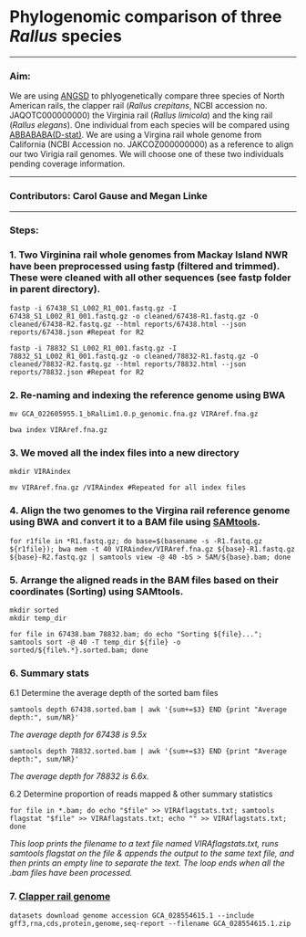 # Phylogenomic comparison of three _Rallus_ species
---
### Aim:  
We are using [ANGSD](http://www.popgen.dk/angsd/index.php/ANGSD#Overview) to phlyogenetically compare three species of North American rails, the clapper rail (_Rallus crepitans_, NCBI accession no. JAQOTC000000000) the Virginia rail (_Rallus limicola_) and the king rail (_Rallus elegans_). One individual from each species will be compared using [ABBABABA(D-stat)](http://www.popgen.dk/angsd/index.php/Abbababa). We are using a Virgina rail whole genome from California (NCBI Accession no. JAKCOZ000000000) as a reference to align our two Virigia rail genomes. We will choose one of these two individuals pending coverage information.

---
### Contributors:  Carol Gause and Megan Linke  
---
### Steps:

### 1. Two Virginina rail whole genomes from Mackay Island NWR have been preprocessed using fastp (filtered and trimmed). These were cleaned with all other sequences (see fastp folder in parent directory).   
```
fastp -i 67438_S1_L002_R1_001.fastq.gz -I 67438_S1_L002_R1_001.fastq.gz -o cleaned/67438-R1.fastq.gz -O cleaned/67438-R2.fastq.gz --html reports/67438.html --json reports/67438.json #Repeat for R2
```
```
fastp -i 78832_S1_L002_R1_001.fastq.gz -I 78832_S1_L002_R1_001.fastq.gz -o cleaned/78832-R1.fastq.gz -O cleaned/78832-R2.fastq.gz --html reports/78832.html --json reports/78832.json #Repeat for R2
``` 
### 2. Re-naming and indexing the reference genome using BWA   
```
mv GCA_022605955.1_bRalLim1.0.p_genomic.fna.gz VIRAref.fna.gz 
```  
```
bwa index VIRAref.fna.gz
```       
### 3. We moved all the index files into a new directory  
```
mkdir VIRAindex 
``` 
```
mv VIRAref.fna.gz /VIRAindex #Repeated for all index files
```  
### 4. Align the two genomes to the Virgina rail reference genome using BWA and convert it to a BAM file using [SAMtools](https://github.com/samtools/samtools). 
```
for r1file in *R1.fastq.gz; do base=$(basename -s -R1.fastq.gz ${r1file}); bwa mem -t 40 VIRAindex/VIRAref.fna.gz ${base}-R1.fastq.gz ${base}-R2.fastq.gz | samtools view -@ 40 -bS > SAM/${base}.bam; done 
```
### 5. Arrange the aligned reads in the BAM files based on their coordinates (Sorting) using SAMtools.
```
mkdir sorted
mkdir temp_dir
```
```
for file in 67438.bam 78832.bam; do echo "Sorting ${file}..."; samtools sort -@ 40 -T temp_dir ${file} -o sorted/${file%.*}.sorted.bam; done
```
### 6. Summary stats  
6.1 Determine the average depth of the sorted bam files
```
samtools depth 67438.sorted.bam | awk '{sum+=$3} END {print "Average depth:", sum/NR}'
```
*The average depth for 67438 is 9.5x*
```
samtools depth 78832.sorted.bam | awk '{sum+=$3} END {print "Average depth:", sum/NR}'
```
*The average depth for 78832 is 6.6x.*

6.2 Determine proportion of reads mapped & other summary statistics
``` 
for file in *.bam; do echo "$file" >> VIRAflagstats.txt; samtools flagstat "$file" >> VIRAflagstats.txt; echo "" >> VIRAflagstats.txt; done
```
*This loop prints the filename to a text file named VIRAflagstats.txt, runs samtools flagstat on the file & appends the output to the same text file, and then prints an empty line to separate the text. The loop ends when all the .bam files have been processed.*

### 7. [Clapper rail genome](https://www.ncbi.nlm.nih.gov/data-hub/genome/GCA_028554615.1/)
```
datasets download genome accession GCA_028554615.1 --include gff3,rna,cds,protein,genome,seq-report --filename GCA_028554615.1.zip
```
